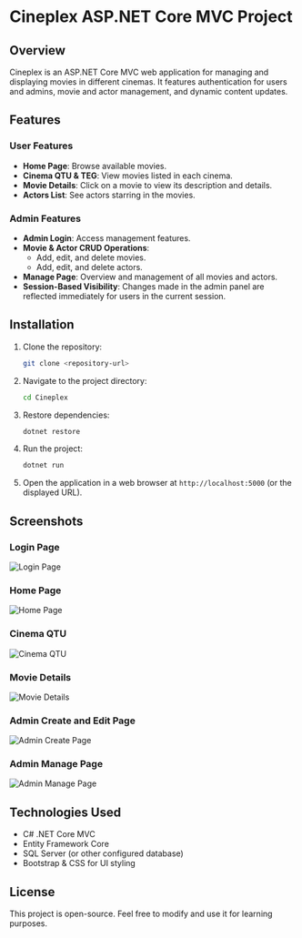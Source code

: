 # Cineplex ASP.NET Core MVC Project

## Overview
Cineplex is an ASP.NET Core MVC web application for managing and displaying movies in different cinemas. It features authentication for users and admins, movie and actor management, and dynamic content updates.

## Features

### User Features
- **Home Page**: Browse available movies.
- **Cinema QTU & TEG**: View movies listed in each cinema.
- **Movie Details**: Click on a movie to view its description and details.
- **Actors List**: See actors starring in the movies.

### Admin Features
- **Admin Login**: Access management features.
- **Movie & Actor CRUD Operations**:
  - Add, edit, and delete movies.
  - Add, edit, and delete actors.
- **Manage Page**: Overview and management of all movies and actors.
- **Session-Based Visibility**: Changes made in the admin panel are reflected immediately for users in the current session.

## Installation

1. Clone the repository:
   ```sh
   git clone <repository-url>
   ```
2. Navigate to the project directory:
   ```sh
   cd Cineplex
   ```
3. Restore dependencies:
   ```sh
   dotnet restore
   ```
4. Run the project:
   ```sh
   dotnet run
   ```
5. Open the application in a web browser at `http://localhost:5000` (or the displayed URL).

## Screenshots

### Login Page
![Login Page](images/a.jpg)

### Home Page
![Home Page](images/b.jpg)

### Cinema QTU
![Cinema QTU](images/c.jpg)

### Movie Details
![Movie Details](images/d.jpg)

### Admin Create and Edit Page
![Admin Create Page](images/e.jpg)

### Admin Manage Page
![Admin Manage Page](images/g.jpg)

## Technologies Used
- C# .NET Core MVC
- Entity Framework Core
- SQL Server (or other configured database)
- Bootstrap & CSS for UI styling

## License
This project is open-source. Feel free to modify and use it for learning purposes.

